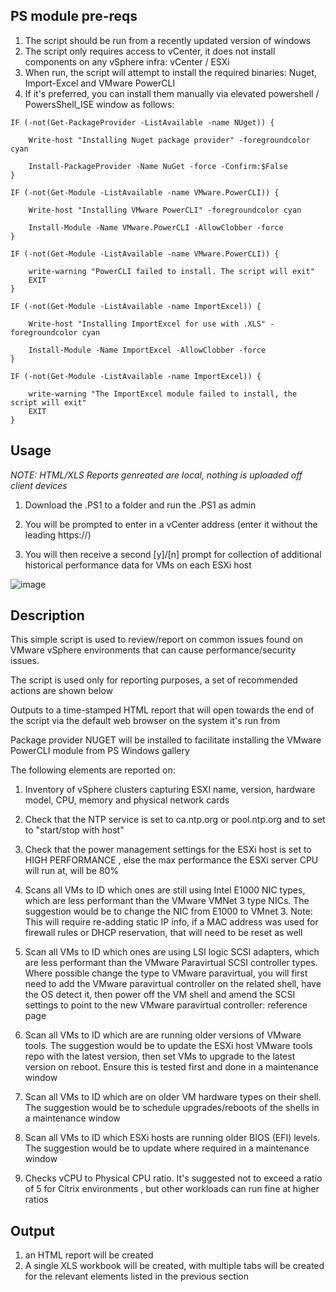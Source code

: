 ## PS module pre-reqs
1. The script should be run from a recently updated version of windows
1. The script only requires access to vCenter, it does not install components on any vSphere infra: vCenter / ESXi
1. When run, the script will attempt to install the required binaries: Nuget, Import-Excel and VMware PowerCLI
1. If it's preferred, you can install them manually via elevated powershell / PowersShell_ISE window as follows:

```
IF (-not(Get-PackageProvider -ListAvailable -name NUget)) {
    
    Write-host "Installing Nuget package provider" -foregroundcolor cyan

    Install-PackageProvider -Name NuGet -force -Confirm:$False
}

IF (-not(Get-Module -ListAvailable -name VMware.PowerCLI)) {

    Write-host "Installing VMware PowerCLI" -foregroundcolor cyan

    Install-Module -Name VMware.PowerCLI -AllowClobber -force
}

IF (-not(Get-Module -ListAvailable -name VMware.PowerCLI)) {

    write-warning "PowerCLI failed to install. The script will exit"
    EXIT
}

IF (-not(Get-Module -ListAvailable -name ImportExcel)) {

    Write-host "Installing ImportExcel for use with .XLS" -foregroundcolor cyan

    Install-Module -Name ImportExcel -AllowClobber -force
}

IF (-not(Get-Module -ListAvailable -name ImportExcel)) {

    write-warning "The ImportExcel module failed to install, the script will exit"
    EXIT
}

```

## Usage

_NOTE: HTML/XLS Reports genreated are local, nothing is uploaded off client devices_

1. Download the .PS1 to a folder and run the .PS1 as admin

1. You will be prompted to enter in a vCenter address (enter it without the leading https://)

1. You will then receive a second [y]/[n] prompt for collection of additional historical performance data for VMs on each ESXi host

![image](https://github.com/getvpro/Get-VMware-QuickInventory/assets/50507806/1174173b-243c-40f5-be37-f85c43451934)


## Description

This simple script is used to review/report on common issues found on VMware vSphere environments that can cause performance/security issues. 

The script is used only for reporting purposes, a set of recommended actions are shown below

Outputs to a time-stamped HTML report that will open towards the end of the script via the default web browser on the system it's run from

Package provider NUGET will be installed to facilitate installing the VMware PowerCLI module from PS Windows gallery 

The following elements are reported on:

1. Inventory of vSphere clusters capturing ESXI name, version, hardware model, CPU, memory and physical network cards

1. Check that the NTP service is set to ca.ntp.org or pool.ntp.org and to set to "start/stop with host"

1. Check that the power management settings for the ESXi host is set to HIGH PERFORMANCE , else the max performance the ESXi server CPU will run at, will be 80%

1. Scans all VMs to ID which ones are still using Intel E1000 NIC types, which are less performant than the VMware VMNet 3 type NICs. The suggestion would be to change the NIC from E1000 to VMnet 3. Note: This will require re-adding static IP info, if a MAC address was used for firewall rules or DHCP reservation, that will need to be reset as well

1. Scan all VMs to ID which ones are using LSI logic SCSI adapters, which are less performant than the VMware Paravirtual SCSI controller types. Where possible change the type to VMware paravirtual, you will first need to add the VMware paravirtual controller on the related shell, have the OS detect it, then power off the VM shell and amend the SCSI settings to point to the new VMware paravirtual controller: reference page

1. Scan all VMs to ID which are are running older versions of VMware tools. The suggestion would be to update the ESXi host VMware tools repo with the latest version, then set VMs to upgrade to the latest version on reboot. Ensure this is tested first and done in a maintenance window

1. Scan all VMs to ID which are on older VM hardware types on their shell. The suggestion would be to schedule upgrades/reboots of the shells in a maintenance window

1. Scan all VMs to ID which ESXi hosts are running older BIOS (EFI) levels. The suggestion would be to update where required in a maintenance window

1. Checks vCPU to Physical CPU ratio. It's suggested not to exceed a ratio of 5 for Citrix environments , but other workloads can run fine at higher ratios
   
 ## Output
1. an HTML report will be created
2. A single XLS workbook will be created, with multiple tabs will be created for the relevant elements listed in the previous section
 
